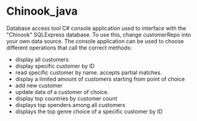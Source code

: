 # Chinook_java

Database access tool
C# console application used to interface with the "Chinook" SQLExpress database.
To use this, change customerRepo into your own data source.
The console application can be used to choose different operations that call the correct methods:

- display all customers
- display specific customer by ID
- read specific customer by name. accepts partial matches.
- display a limited amount of customers starting from point of choice
- add new customer
- update data of a customer of choice.
- display top countries by customer count
- displays top spenders among all customers
- displays the top genre choice of a specific customer by ID
